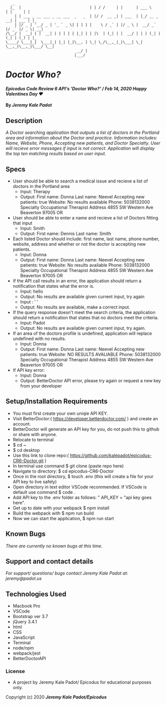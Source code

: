 
```                                       
   _   
  |_  |                               | | / /     | |      | ___ \       | |     | |  
    | | ___ _ __ ___ _ __ ___  _   _  | |/ /  __ _| | ___  | |_/ __ _  __| | ___ | |_ 
    | |/ _ | '__/ _ | '_ ` _ \| | | | |    \ / _` | |/ _ \ |  __/ _` |/ _` |/ _ \| __|
/\__/ |  __| | |  __| | | | | | |_| | | |\  | (_| | |  __/ | | | (_| | (_| | (_) | |_ 
\____/ \___|_|  \___|_| |_| |_|\__, | \_| \_/\__,_|_|\___| \_|  \__,_|\__,_|\___/ \__|
                                __/ |                                                 
                               |___/    
```
# _Doctor Who?_

#### _Epicodus Code Review 6 API's 'Doctor Who?' / Feb 14, 2020 Happy Valentines Day ❤️_

#### By _**Jeremy Kale Padot**_

## Description

_A Doctor searching application that outputs a list of doctors in the Portland area and information about the Doctor and practice. Information includes: Name, Website, Phone, Accepting new patients, and Doctor Specialty. User will recieve error messages if input is not correct. Application will display the top ten matching results based on user input._

## Specs
* User should be able to search a medical issue and recieve a list of doctors in the Portland area
    * Input: Therapy
    * Output: First name: Donna Last name: Neevel Accepting new patients: true Website: No results available Phone: 5038132000 Specialty Occupational Therapist Address 4855 SW Western Ave Beaverton 97005 OR
* User should be able to enter a name and recieve a list of Doctors fitting that input
    * Input: Smith  
    * Output: First name: Dennis Last name: Smith
* Each listed Doctor should include: first name, last name, phone number, website, address and whether or not the doctor is accepting new patients. 
    * Input: Donna 
    * Output: First name: Donna Last name: Neevel Accepting new patients: true Website: No results available Phone: 5038132000 Specialty Occupational Therapist Address 4855 SW Western Ave Beaverton 97005 OR 
* If the API call results in an error, the application should return a notification that states what the error is.
    * Input: hello
    * Output: No results are available given current input, try again 
    * Input : ' '
    * Output: No results are available, make a correct input.
* If the query response doesn't meet the search criteria, the application should return a notification that states that no doctors meet the criteria.
    * Input: Padot
    * Output: No results are available given current input, try again.
* If an area of the doctors profile is undefined, application will replace undefined with no results.
    * Input: Donna
    * Output: First name: Donna Last name: Neevel Accepting new patients: true Website: NO RESULTS AVALIABLE Phone: 5038132000 Specialty Occupational Therapist Address 4855 SW Western Ave Beaverton 97005 OR
* If API key error:
    * Input: Donna
    * Output: BetterDoctor API error, please try again or request a new key from your developer



## Setup/Installation Requirements

* You must first create your own uniqie API KEY.
* Visit BetterDoctor:( https://developer.betterdoctor.com/ ) and create an account.
* BetterDoctor will generate an API key for you, do not push this to github or share with anyone. 
* Relocate to terminal
* $ cd ~
* $ cd desktop
* Use this link to clone repo:( https://github.com/kalepadot/epicodus-CR6-Doctor.git )
* In terminal use command $ git clone (paste repo here)
* Navigate to directory: $ cd epicodus-CR6-Doctor
* Once in the root directory, $ touch .env  (this will create a file for your API key to live safely)
* Open directory in text editor VSCode recommended. If VSCode is default use command $ code .
* Add API key to the .env folder as follows: " API_KEY = "api key goes here".
* Get up to date with your webpack $ npm install
* Build the webpack with $ npm run build
* Now we can start the application, $ npm run start


## Known Bugs

_There are currently no known bugs at this time._

## Support and contact details

_For support/ questions/ bugs contact Jeremy Kale Padot at: jeremy@padot.us_

## Technologies Used

* Macbook Pro
* VSCode
* Bootstrap ver 3.7
* jQuery 3.4.1
* html
* CSS
* JavaScript
* Terminal
* node/npm
* webpack/jest
* BetterDoctorAPI

### License

* A project by Jeremy Kale Padot/ Epicodus for educational purposes only. 

Copyright (c) 2020 **_Jeremy Kale Padot/Epicodus_**



